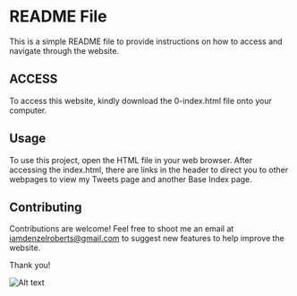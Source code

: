# README File
This is a simple README file to provide instructions on how to access and navigate through the website.


## ACCESS

To access this website, kindly download the 0-index.html file onto your computer.

## Usage

To use this project, open the HTML file in your web browser.
After accessing the index.html, there are links in the header to direct you to other webpages to view my Tweets page and another Base Index page.

## Contributing

Contributions are welcome! Feel free to shoot me an email at iamdenzelroberts@gmail.com to suggest new features to help improve the website.

Thank you!

![Alt text](image.png)




